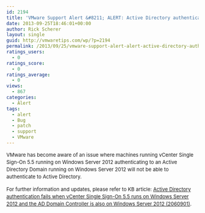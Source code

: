 ```yaml
---
id: 2194
title: 'VMware Support Alert &#8211; ALERT: Active Directory authentication fails when vCenter Single Sign-On 5.5 runs on Windows Server 2012 along with AD'
date: 2013-09-25T18:46:01+00:00
author: Rick Scherer
layout: single
guid: http://vmwaretips.com/wp/?p=2194
permalink: /2013/09/25/vmware-support-alert-alert-active-directory-authentication-fails-when-vcenter-single-sign-on-5-5-runs-on-windows-server-2012-along-with-ad/
ratings_users:
  - 0
ratings_score:
  - 0
ratings_average:
  - 0
views:
  - 867
categories:
  - Alert
tags:
  - alert
  - Bug
  - patch
  - support
  - VMware
---
```

<span style="font-size: 13px; line-height: 19px;">VMware has become aware of an issue where machines running vCenter Single Sign-On 5.5 running on Windows Server 2012 authenticating to an Active Directory Domain running on Windows Server 2012 will not be able to authenticate to Active Directory.</span>

<span style="font-size: 13px; line-height: 19px;">For further information and updates, please refer to KB article: </span><a style="font-size: 13px; line-height: 19px;" href="http://kb.vmware.com/kb/2060901" target="_blank">Active Directory authentication fails when vCenter Single Sign-On 5.5 runs on Windows Server 2012 and the AD Domain Controller is also on Windows Server 2012 (2060901)</a><span style="font-size: 13px; line-height: 19px;">.</span>